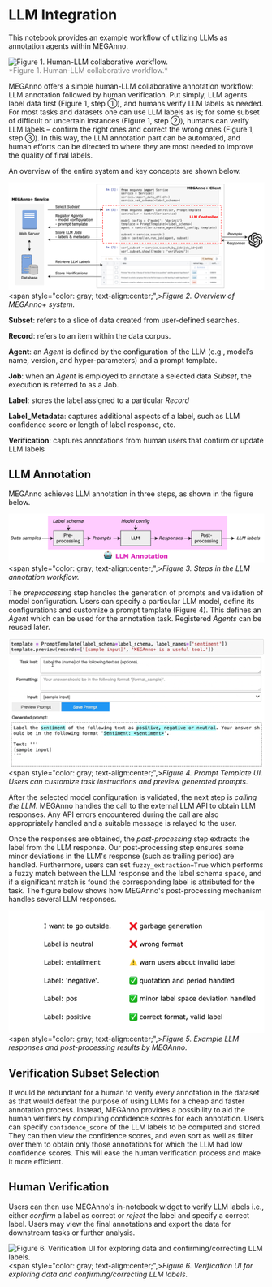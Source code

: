 # LLM Integration

This [notebook](https://github.com/megagonlabs/meganno-client/blob/main/Examples/Example%203%20-%20LLM%20integration.ipynb) provides an example workflow of utilizing LLMs as annotation agents within MEGAnno.

<!-- ![Figure 1. Human-LLM collaborative workflow.](assets/images/meganno_site_llm_human.png) -->
<img src="../assets/images/meganno_site_llm_human.png" alt="Figure 1. Human-LLM collaborative workflow." width="300">
<br/><span style="color: gray; text-align:center;",>*Figure 1. Human-LLM collaborative workflow.*</span>

MEGAnno offers a simple human-LLM collaborative annotation workflow: LLM annotation followed by human verification. Put simply, LLM agents label data first (Figure 1, step ①), and humans verify LLM labels as needed. For most tasks and datasets one can use LLM labels as is; for some subset of difficult or uncertain instances (Figure 1, step ②), humans can verify LLM labels – confirm the right ones and correct the wrong ones (Figure 1, step ③). In this way, the LLM annotation part can be automated, and human efforts can be directed to where they are most needed to improve the quality of final labels.

An overview of the entire system and key concepts are shown below.

![Figure 2. Overview of MEGAnno+ system.](assets/images/meganno_site_overview.png)
<br/><span style="color: gray; text-align:center;",>*Figure 2. Overview of MEGAnno+ system.*</span>

**Subset**: refers to a slice of data created from user-defined searches. 

**Record**: refers to an item within the data corpus. 

**Agent**: an _Agent_ is defined by the configuration of the LLM (e.g., model’s name, version, and hyper-parameters) and a prompt template. 

**Job**: when an _Agent_ is employed to annotate a selected data _Subset_, the execution is referred to as a Job.

**Label**: stores the label assigned to a particular _Record_

**Label_Metadata**: captures additional aspects of a label, such as LLM confidence score or length of label response, etc.

**Verification**: captures annotations from human users that confirm or update LLM labels

## LLM Annotation

MEGAnno achieves LLM annotation in three steps, as shown in the figure below. 

![Figure 3. Steps in the LLM annotation workflow.](assets/images/meganno_site_fig1.png)
<br/><span style="color: gray; text-align:center;",>*Figure 3. Steps in the LLM annotation workflow.*</span>

The _preprocessing_ step handles the generation of prompts and validation of model configuration.
Users can specify a particular LLM model, define its configurations and customize a prompt template (Figure 4). This defines an _Agent_ which can be used for the annotation task. Registered _Agents_ can be reused later.

![Figure 4. Prompt Template UI. Users can customize task instructions and preview generated prompts.](assets/images/meganno-blog-prompt_template_customize-crop.gif)
<br/><span style="color: gray; text-align:center;",>*Figure 4. Prompt Template UI. Users can customize task instructions and preview generated prompts.*</span>

After the selected model configuration is validated, the next step is _calling the LLM_. MEGAnno handles the call to the external LLM API to obtain LLM responses. Any API errors encountered during the call are also appropriately handled and a suitable message is relayed to the user. 

Once the responses are obtained, the _post-processing_ step extracts the label from the LLM response. Our post-processing step ensures some minor deviations in the LLM's response (such as trailing period) are handled. Furthermore, users can set `fuzzy_extraction=True` which performs a fuzzy match between the LLM response and the label schema space, and if a significant match is found the corresponding label is attributed for the task. The figure below shows how MEGAnno's post-processing mechanism handles several LLM responses.

![Figure 5. Example LLM responses and post-processing results by MEGAnno.](assets/images/meganno_site_post_process.png)
<br/><span style="color: gray; text-align:center;",>*Figure 5. Example LLM responses and post-processing results by MEGAnno.*</span>

## Verification Subset Selection 

It would be redundant for a human to verify every annotation in the dataset as that would defeat the purpose of using LLMs for a cheap and faster annotation process. Instead, MEGAnno provides a possibility to aid the human verifiers by computing confidence scores for each annotation. Users can specify `confidence_score` of the LLM labels to be computed and stored. They can then view the confidence scores, and even sort as well as filter over them to obtain only those annotations for which the LLM had low confidence scores. This will ease the human verification process and make it more efficient.

## Human Verification

Users can then use MEGAnno's in-notebook widget to verify LLM labels i.e., either _confirm_ a label as correct or _reject_ the label and specify a correct label. Users may view the final annotations and export the data for downstream tasks or further analysis. 

![Figure 6. Verification UI for exploring data and confirming/correcting LLM labels.](assets/images/meganno_site_verification.gif)
<br/><span style="color: gray; text-align:center;",>*Figure 6. Verification UI for exploring data and confirming/correcting LLM labels.*</span>